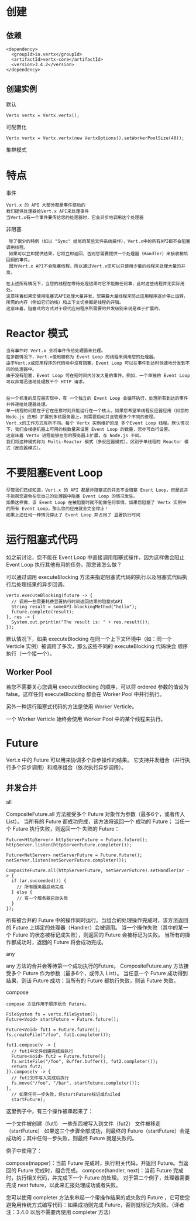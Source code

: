 


# 创建



## 依赖

    <dependency>
      <groupId>io.vertx</groupId>
      <artifactId>vertx-core</artifactId>
      <version>3.4.2</version>
    </dependency>

## 创建实例

默认

    Vertx vertx = Vertx.vertx();

可配置化
    
    Vertx vertx = Vertx.vertx(new VertxOptions().setWorkerPoolSize(40));
    
集群模式

        
# 特点


事件

    Vert.x 的 API 大部分都是事件驱动的
    我们提供处理器给Vert.x API来处理事件
    当Vert.x有一个事件要传给您的处理器时，它会异步地调用这个处理器
    
    
    

非阻塞

     除了很少的特例（如以 "Sync" 结尾的某些文件系统操作），Vert.x中的所有API都不会阻塞调用线程。
     如果可以立即提供结果，它将立即返回，否则您需要提供一个处理器（Handler）来接收稍后回调的事件。
     因为Vert.x API不会阻塞线程，所以通过Vert.x您可以只使用少量的线程来处理大量的并发。   
    
    在上述所有情况下，当您的线程在等待处理结果时它不能做任何事，此时这些线程并无实际用处。
    这意味着如果您使用阻塞式API处理大量并发，您需要大量线程来防止应用程序逐步停止运转。
    所需的内存（例如它们的栈）和上下文切换都是线程的开销。
    这意味着，阻塞式的方式对于现代应用程序所需要的并发级别来说是难于扩展的。
    
    


# Reactor 模式

    当有事件时 Vert.x 会将事件传给处理器来处理。
    在多数情况下，Vert.x使用被称为 Event Loop 的线程来调用您的处理器。
    由于Vert.x或应用程序的代码块中没有阻塞，Event Loop 可以在事件到达时快速地分发到不同的处理器中。
    由于没有阻塞，Event Loop 可在短时间内分发大量的事件。例如，一个单独的 Event Loop 可以非常迅速地处理数千个 HTTP 请求。
    
    
    在一个标准的反应器实现中，有 一个独立的 Event Loop 会循环执行，处理所有到达的事件并传递给处理器处理。
    单一线程的问题在于它在任意时刻只能运行在一个核上。如果您希望单线程反应器应用（如您的 Node.js 应用）扩展到多核服务器上，则需要启动并且管理多个不同的进程。
    Vert.x的工作方式有所不同。每个 Vertx 实例维护的是 多个Event Loop 线程。默认情况下，我们会根据机器上可用的核数量来设置 Event Loop 的数量，您亦可自行设置。
    这意味着 Vertx 进程能够在您的服务器上扩展，与 Node.js 不同。
    我们将这种模式称为 Multi-Reactor 模式（多反应器模式），区别于单线程的 Reactor 模式（反应器模式）。
    

# 不要阻塞Event Loop

    尽管我们已经知道，Vert.x 的 API 都是非阻塞式的并且不会阻塞 Event Loop，但是这并不能帮您避免在您自己的处理器中阻塞 Event Loop 的情况发生。
    如果这样做，该 Event Loop 在被阻塞时就不能做任何事情。如果您阻塞了 Vertx 实例中的所有 Event Loop，那么您的应用就会完全停止！
    如果上述任何一种情况停止了 Event Loop 并占用了 显著执行时间



# 运行阻塞式代码

如之前讨论，您不能在 Event Loop 中直接调用阻塞式操作，因为这样做会阻止 Event Loop 执行其他有用的任务。那您该怎么做？

可以通过调用 executeBlocking 方法来指定阻塞式代码的执行以及阻塞式代码执行后处理结果的异步回调。


    vertx.executeBlocking(future -> {
      // 调用一些需要耗费显著执行时间返回结果的阻塞式API
      String result = someAPI.blockingMethod("hello");
      future.complete(result);
    }, res -> {
      System.out.println("The result is: " + res.result());
    });
    
    
    
默认情况下，如果 executeBlocking 在同一个上下文环境中（如：同一个 Verticle 实例）被调用了多次，那么这些不同的 executeBlocking 代码块会 顺序执行（一个接一个）。



##  Worker Pool 

若您不需要关心您调用 executeBlocking 的顺序，可以将 ordered 参数的值设为 false。这样任何 executeBlocking 都会在 Worker Pool 中并行执行。

另外一种运行阻塞式代码的方法是使用 Worker Verticle。

一个 Worker Verticle 始终会使用 Worker Pool 中的某个线程来执行。


# Future

Vert.x 中的 Future 可以用来协调多个异步操作的结果。
它支持并发组合（并行执行多个异步调用）和顺序组合（依次执行异步调用）。


## 并发合并

all

CompositeFuture.all 方法接受多个 Future 对象作为参数（最多6个，或者传入 List）。
当所有的 Future 都成功完成，该方法将返回一个 成功的 Future；
当任一个 Future 执行失败，则返回一个 失败的 Future：
    
    
    Future<HttpServer> httpServerFuture = Future.future();
    httpServer.listen(httpServerFuture.completer());
    
    Future<NetServer> netServerFuture = Future.future();
    netServer.listen(netServerFuture.completer());
    
    CompositeFuture.all(httpServerFuture, netServerFuture).setHandler(ar -> {
      if (ar.succeeded()) {
        // 所有服务器启动完成
      } else {
        // 有一个服务器启动失败
      }
    });    
    

所有被合并的 Future 中的操作同时运行。当组合的处理操作完成时，该方法返回的 Future 上绑定的处理器（Handler）会被调用。
当一个操作失败（其中的某一个 Future 的状态被标记成失败），则返回的 Future 会被标记为失败。
当所有的操作都成功时，返回的 Future 将会成功完成。  


any


any 方法的合并会等待第一个成功执行的Future。
CompositeFuture.any 方法接受多个 Future 作为参数（最多6个，或传入 List）。
当任意一个 Future 成功得到结果，则该 Future 成功；当所有的 Future 都执行失败，则该 Future 失败。 


compose


    compose 方法作用于顺序组合 Future。
    
    FileSystem fs = vertx.fileSystem();
    Future<Void> startFuture = Future.future();
    
    Future<Void> fut1 = Future.future();
    fs.createFile("/foo", fut1.completer());
    
    fut1.compose(v -> {
      // fut1中文件创建完成后执行
      Future<Void> fut2 = Future.future();
      fs.writeFile("/foo", Buffer.buffer(), fut2.completer());
      return fut2;
    }).compose(v -> {
      // fut2文件写入完成后执行
      fs.move("/foo", "/bar", startFuture.completer());
    },
      // 如果任何一步失败，将startFuture标记成failed
      startFuture); 
    
    
这里例子中，有三个操作被串起来了：

一个文件被创建（fut1）
一些东西被写入到文件（fut2）
文件被移走（startFuture）
如果这三个步骤全部成功，则最终的 Future（startFuture）会是成功的；其中任何一步失败，则最终 Future 就是失败的。

例子中使用了：

compose(mapper)：当前 Future 完成时，执行相关代码，并返回 Future。当返回的 Future 完成时，组合完成。
compose(handler, next)：当前 Future 完成时，执行相关代码，并完成下一个 Future 的处理。
对于第二个例子，处理器需要完成 next future，以此来汇报处理成功或者失败。

您可以使用 completer 方法来串起一个带操作结果的或失败的 Future ，它可使您避免用传统方式编写代码：如果成功则完成 Future，否则就标记为失败。（译者注：3.4.0 以后不需要再使用 completer 方法）



